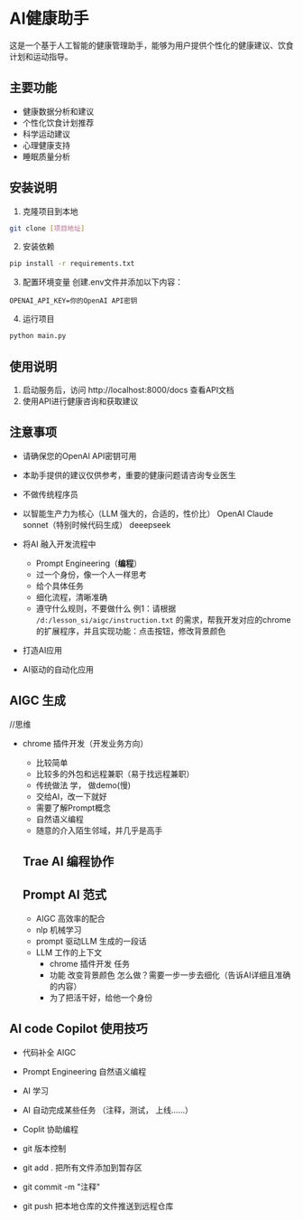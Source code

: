 # AI健康助手

这是一个基于人工智能的健康管理助手，能够为用户提供个性化的健康建议、饮食计划和运动指导。

## 主要功能

- 健康数据分析和建议
- 个性化饮食计划推荐
- 科学运动建议
- 心理健康支持
- 睡眠质量分析

## 安装说明

1. 克隆项目到本地
```bash
git clone [项目地址]
```

2. 安装依赖
```bash
pip install -r requirements.txt
```

3. 配置环境变量
创建.env文件并添加以下内容：
```
OPENAI_API_KEY=你的OpenAI API密钥
```

4. 运行项目
```bash
python main.py
```

## 使用说明

1. 启动服务后，访问 http://localhost:8000/docs 查看API文档
2. 使用API进行健康咨询和获取建议

## 注意事项

- 请确保您的OpenAI API密钥可用
- 本助手提供的建议仅供参考，重要的健康问题请咨询专业医生

- 不做传统程序员
- 以智能生产力为核心（LLM 强大的，合适的，性价比）
  OpenAI
  Claude sonnet（特别时候代码生成）
  deeepseek

- 将AI 融入开发流程中
  - Prompt Engineering（**编程**）
  - 过一个身份，像一个人一样思考
  - 给个具体任务
   - 细化流程，清晰准确
  - 遵守什么规则，不要做什么
  例1：请根据  `/d:/lesson_si/aigc/instruction.txt` 的需求，帮我开发对应的chrome的扩展程序，并且实现功能：点击按钮，修改背景颜色

- 打造AI应用
- AI驱动的自动化应用

## AIGC 生成
//思维


- chrome 插件开发（开发业务方向）
  - 比较简单
  - 比较多的外包和远程兼职（易于找远程兼职）
  - 传统做法
    学， 做demo(慢)
  - 交给AI，改一下就好
  - 需要了解Prompt概念
  - 自然语义编程
  - 随意的介入陌生邻域，并几乎是高手

  ## Trae AI 编程协作


  ## Prompt AI 范式 
    - AIGC 高效率的配合
    - nlp 机械学习
    - prompt 驱动LLM 生成的一段话 
    - LLM 工作的上下文
      - chrome 插件开发 任务
      - 功能 改变背景颜色 怎么做？需要一步一步去细化（告诉AI详细且准确的内容）
      - 为了把活干好，给他一个身份


## AI code Copilot 使用技巧
  - 代码补全 AIGC
  - Prompt Engineering 自然语义编程
  - AI 学习
  - AI 自动完成某些任务 （注释，测试， 上线......）
  - Coplit 协助编程

- git 版本控制
- git add . 把所有文件添加到暂存区
- git commit -m "注释" 
- git push 把本地仓库的文件推送到远程仓库

